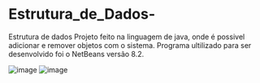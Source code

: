# Estrutura_de_Dados-
Estrutura de dados 
Projeto feito na linguagem de java, onde é possivel adicionar e remover objetos com o sistema. Programa ultilizado para ser desenvolvido foi o NetBeans versão 8.2.

![image](https://user-images.githubusercontent.com/62069087/162870697-4fbc7b8a-8779-43d0-a16d-1b49088304bf.png)
![image](https://user-images.githubusercontent.com/62069087/165407907-f8b1b58e-0cae-4ff8-81de-34b373ed6517.png)

